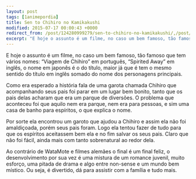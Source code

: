 ```yaml
---
layout: post
tags: [1animepordia]
title: Sen to Chihiro no Kamikakushi
modified: 2015-07-17 00:00:43 +0000
redirect_from: /post/124280999279/sen-to-chihiro-no-kamikakushi/,/post/124280999279/
excerpt: "E hoje o assunto é um filme, no caso um bem famoso, tão famoso que tem vários nomes: “Viagem de Chihiro” em português, “Spirited Away” em inglês, o nome em japonês é o do título, maior já que é tem o mesmo sentido do título em inglês somado do nome dos personagens principais."
---
```


E hoje o assunto é um filme, no caso um bem famoso, tão famoso que tem
vários nomes: “Viagem de Chihiro” em português, “Spirited Away” em
inglês, o nome em japonês é o do título, maior já que é tem o mesmo
sentido do título em inglês somado do nome dos personagens principais.

Como era esperado a história fala de uma garota chamada Chihiro que
acompanhando seus pais foi parar em um lugar bem bonito, tanto que os
pais delas acharam que era um parque de diversões. O problema que
aconteceu foi que aquilo nem era parque, nem era para pessoas, e sim uma
casa de banho para espíritos, o que explica o nome.

Por sorte ela encontrou um garoto que ajudou a Chihiro e assim ela não
foi amaldiçoada, porém seus pais foram. Logo ela tentou fazer de tudo
para que os espíritos aceitassem bem ela e no fim salvar os seus pais.
Claro que não foi fácil, ainda mais com tanto sobrenatural ao redor
dela.

Ao contrário de WataMote e filmes alemães o final é um final feliz, o
desenvolvimento por sua vez é uma mistura de um romance juvenil, muito
esforço, uma pitada de drama e algo entre non-sense e um mundo bem
místico. Ou seja, é divertido, dá para assistir com a família e tudo
mais.


